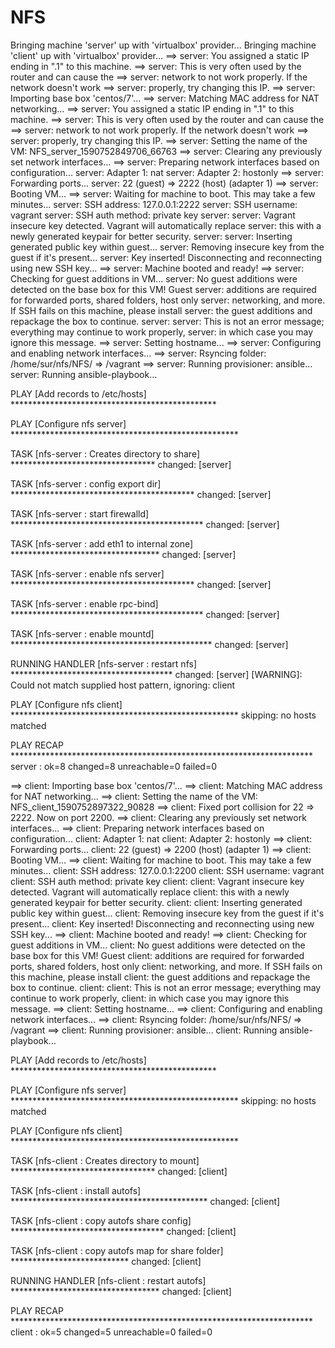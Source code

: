 # NFS
Bringing machine 'server' up with 'virtualbox' provider...
Bringing machine 'client' up with 'virtualbox' provider...
==> server: You assigned a static IP ending in ".1" to this machine.
==> server: This is very often used by the router and can cause the
==> server: network to not work properly. If the network doesn't work
==> server: properly, try changing this IP.
==> server: Importing base box 'centos/7'...
==> server: Matching MAC address for NAT networking...
==> server: You assigned a static IP ending in ".1" to this machine.
==> server: This is very often used by the router and can cause the
==> server: network to not work properly. If the network doesn't work
==> server: properly, try changing this IP.
==> server: Setting the name of the VM: NFS_server_1590752849706_66763
==> server: Clearing any previously set network interfaces...
==> server: Preparing network interfaces based on configuration...
    server: Adapter 1: nat
    server: Adapter 2: hostonly
==> server: Forwarding ports...
    server: 22 (guest) => 2222 (host) (adapter 1)
==> server: Booting VM...
==> server: Waiting for machine to boot. This may take a few minutes...
    server: SSH address: 127.0.0.1:2222
    server: SSH username: vagrant
    server: SSH auth method: private key
    server:
    server: Vagrant insecure key detected. Vagrant will automatically replace
    server: this with a newly generated keypair for better security.
    server:
    server: Inserting generated public key within guest...
    server: Removing insecure key from the guest if it's present...
    server: Key inserted! Disconnecting and reconnecting using new SSH key...
==> server: Machine booted and ready!
==> server: Checking for guest additions in VM...
    server: No guest additions were detected on the base box for this VM! Guest
    server: additions are required for forwarded ports, shared folders, host only
    server: networking, and more. If SSH fails on this machine, please install
    server: the guest additions and repackage the box to continue.
    server:
    server: This is not an error message; everything may continue to work properly,
    server: in which case you may ignore this message.
==> server: Setting hostname...
==> server: Configuring and enabling network interfaces...
==> server: Rsyncing folder: /home/sur/nfs/NFS/ => /vagrant
==> server: Running provisioner: ansible...
    server: Running ansible-playbook...

PLAY [Add records to /etc/hosts] ***********************************************

PLAY [Configure nfs server] ****************************************************

TASK [nfs-server : Creates directory to share] *********************************
changed: [server]

TASK [nfs-server : config export dir] ******************************************
changed: [server]

TASK [nfs-server : start firewalld] ********************************************
changed: [server]

TASK [nfs-server : add eth1 to internal zone] **********************************
changed: [server]

TASK [nfs-server : enable nfs server] ******************************************
changed: [server]

TASK [nfs-server : enable rpc-bind] ********************************************
changed: [server]

TASK [nfs-server : enable mountd] **********************************************
changed: [server]

RUNNING HANDLER [nfs-server : restart nfs] *************************************
changed: [server]
 [WARNING]: Could not match supplied host pattern, ignoring: client


PLAY [Configure nfs client] ****************************************************
skipping: no hosts matched

PLAY RECAP *********************************************************************
server                     : ok=8    changed=8    unreachable=0    failed=0

==> client: Importing base box 'centos/7'...
==> client: Matching MAC address for NAT networking...
==> client: Setting the name of the VM: NFS_client_1590752897322_90828
==> client: Fixed port collision for 22 => 2222. Now on port 2200.
==> client: Clearing any previously set network interfaces...
==> client: Preparing network interfaces based on configuration...
    client: Adapter 1: nat
    client: Adapter 2: hostonly
==> client: Forwarding ports...
    client: 22 (guest) => 2200 (host) (adapter 1)
==> client: Booting VM...
==> client: Waiting for machine to boot. This may take a few minutes...
    client: SSH address: 127.0.0.1:2200
    client: SSH username: vagrant
    client: SSH auth method: private key
    client:
    client: Vagrant insecure key detected. Vagrant will automatically replace
    client: this with a newly generated keypair for better security.
    client:
    client: Inserting generated public key within guest...
    client: Removing insecure key from the guest if it's present...
    client: Key inserted! Disconnecting and reconnecting using new SSH key...
==> client: Machine booted and ready!
==> client: Checking for guest additions in VM...
    client: No guest additions were detected on the base box for this VM! Guest
    client: additions are required for forwarded ports, shared folders, host only
    client: networking, and more. If SSH fails on this machine, please install
    client: the guest additions and repackage the box to continue.
    client:
    client: This is not an error message; everything may continue to work properly,
    client: in which case you may ignore this message.
==> client: Setting hostname...
==> client: Configuring and enabling network interfaces...
==> client: Rsyncing folder: /home/sur/nfs/NFS/ => /vagrant
==> client: Running provisioner: ansible...
    client: Running ansible-playbook...

PLAY [Add records to /etc/hosts] ***********************************************

PLAY [Configure nfs server] ****************************************************
skipping: no hosts matched

PLAY [Configure nfs client] ****************************************************

TASK [nfs-client : Creates directory to mount] *********************************
changed: [client]

TASK [nfs-client : install autofs] *********************************************
changed: [client]

TASK [nfs-client : copy autofs share config] ***********************************
changed: [client]

TASK [nfs-client : copy autofs map for share folder] ***************************
changed: [client]

RUNNING HANDLER [nfs-client : restart autofs] **********************************
changed: [client]

PLAY RECAP *********************************************************************
client                     : ok=5    changed=5    unreachable=0    failed=0

